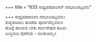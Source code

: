 +++
title = "633 ಸಾಧ್ಯಪಡದಾರಿಗನ್ ನರಭಾಲಪಟ್ಟವನು"

+++
ಸಾಧ್ಯಪಡದಾರಿಗಂ ನರಭಾಲಪಟ್ಟವನು।  
ಶುದ್ಧಪಡಿಸಲು ತೊಡೆದು ಪೂರ್ವದೆಲ್ಲವನು॥  
ಹೊದ್ದೆ ಹರಿಯಲಿ ಬೇಕು ಕರ್ಮಶೇಷದ ಪಟವ।  
ಬುದ್ಧಿನುಡಿ ಸೈರಣೆಯೆ - ಮಂಕುತಿಮ್ಮ॥  
